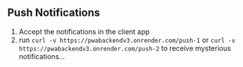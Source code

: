 ## Push Notifications

1. Accept the notifications in the client app
2. run `curl -v https://pwabackendv3.onrender.com/push-1` or `curl -v https://pwabackendv3.onrender.com/push-2` to receive mysterious notifications...

